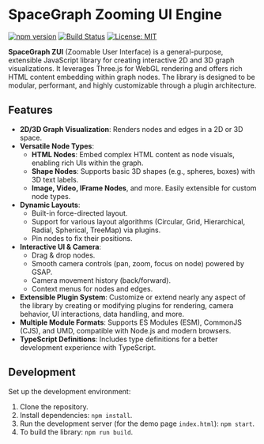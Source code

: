 # SpaceGraph Zooming UI Engine

[![npm version](https://badge.fury.io/js/spacegraph-zui.svg)](https://badge.fury.io/js/spacegraph-zui)
[![Build Status](https://github.com/TTime/spacegraphjs/actions/workflows/gh-pages.yml/badge.svg)](https://github.com/TTime/spacegraphjs/actions/workflows/gh-pages.yml)
[![License: MIT](https://img.shields.io/badge/License-MIT-yellow.svg)](https://opensource.org/licenses/MIT)

**SpaceGraph ZUI** (Zoomable User Interface) is a general-purpose, extensible JavaScript library for creating
interactive 2D and 3D graph visualizations. It leverages Three.js for WebGL rendering and offers rich HTML content
embedding within graph nodes. The library is designed to be modular, performant, and highly customizable through a
plugin architecture.

## Features

- **2D/3D Graph Visualization**: Renders nodes and edges in a 2D or 3D space.
- **Versatile Node Types**:
    - **HTML Nodes**: Embed complex HTML content as node visuals, enabling rich UIs within the graph.
    - **Shape Nodes**: Supports basic 3D shapes (e.g., spheres, boxes) with 3D text labels.
    - **Image, Video, IFrame Nodes**, and more. Easily extensible for custom node types.
- **Dynamic Layouts**:
    - Built-in force-directed layout.
    - Support for various layout algorithms (Circular, Grid, Hierarchical, Radial, Spherical, TreeMap) via plugins.
    - Pin nodes to fix their positions.
- **Interactive UI & Camera**:
    - Drag & drop nodes.
    - Smooth camera controls (pan, zoom, focus on node) powered by GSAP.
    - Camera movement history (back/forward).
    - Context menus for nodes and edges.
- **Extensible Plugin System**: Customize or extend nearly any aspect of the library by creating or modifying plugins
  for rendering, camera behavior, UI interactions, data handling, and more.
- **Multiple Module Formats**: Supports ES Modules (ESM), CommonJS (CJS), and UMD, compatible with Node.js and modern
  browsers.
- **TypeScript Definitions**: Includes type definitions for a better development experience with TypeScript.

## Development

Set up the development environment:

1. Clone the repository.
2. Install dependencies: `npm install`.
3. Run the development server (for the demo page `index.html`): `npm start`.
4. To build the library: `npm run build`.
